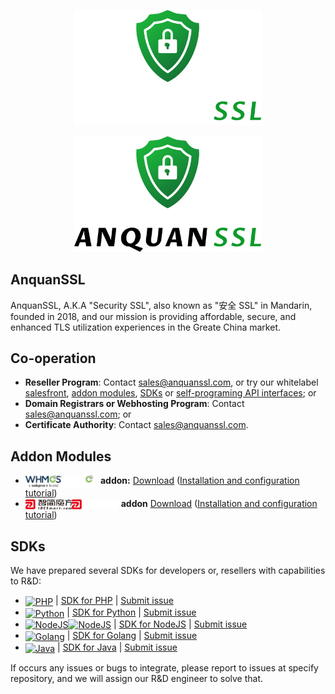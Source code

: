 [<p align="center"><img src="https://github.com/anquanssl/.github/raw/main/profile/logo_dark.svg?v=3" width="300"/></p>](https://www.anquanssl.com?__utm_from=github-org-profile#gh-dark-mode-only)
[<p align="center"><img src="https://github.com/anquanssl/.github/raw/main/profile/logo_light.svg?v=3" width="300"/></p>](https://www.anquanssl.com?__utm_from=github-org-profile#gh-light-mode-only)

## AnquanSSL

AnquanSSL, A.K.A "Security SSL", also known as "安全 SSL" in Mandarin, founded in 2018, and our mission is providing affordable, secure, and enhanced TLS utilization experiences in the Greate China market.

## Co-operation

- **Reseller Program**: Contact [sales@anquanssl.com](mailto:sales@anquanssl.com?subject=Reseller%20application&body=Our%20website%20is%3A%20https%3A%2F%2F________________%20%0AMonthly%20volume%20_________certs.%3A%20%0ABrands%20of%20products%20demanded%3A______________%0A), or try our whitelabel [salesfront](https://www.anquanssl.com/dashboard/sales-front), [addon modules](#addon-modules), [SDKs](#sdks) or [self-programing API interfaces](https://www.anquanssl.com/dashboard/api-credentials); or
- **Domain Registrars or Webhosting Program**: Contact [sales@anquanssl.com](mailto:sales@anquanssl.com?subject=Domain%20registers%20application&body=Our%20website%20is%3A%20https%3A%2F%2F_____________%20%0AMonthly%20volume%20__________certs.%20%0ABrands%20of%20products%20demanded%3A%______________%0A); or
- **Certificate Authority**: Contact [sales@anquanssl.com](mailto:sales@anquanssl.com?subject=CA%20Co-operation&body=We%20are%20____________CA.%0AOur%20website%20is%3A%20https%3A%2F%2F_______________.%20%0AWe%20Offer%20__________________).

## Addon Modules

- [<img alt="WHMCS" align="center" src="/profile/3rd/whmcs-logo.svg" height="20">](https://github.com/anquanssl#addon-modules#gh-light-mode-only)[<img alt="WHMCS" align="center" src="/profile/3rd/whmcs-logo-dark.svg" height="20">](https://github.com/anquanssl#addon-modules#gh-dark-mode-only) **addon:** [Download](https://www.anquanssl.com/downloads/module-addons/whmcs-ssl-modules.zip) ([Installation and configuration tutorial](https://www.anquanssl.com/downloads/module-addons/whmcs-ssl-modules-tutorial.pdf))
- [<img alt="IDCSmart" align="center" src="/profile/3rd/idcsmart-logo.svg" height="16">](https://github.com/anquanssl#addon-modules#gh-light-mode-only)[<img alt="IDCSmart" align="center" src="/profile/3rd/idcsmart-logo-dark.svg" height="16">](https://github.com/anquanssl#addon-modules#gh-dark-mode-only) **addon** [Download](https://www.anquanssl.com/downloads/module-addons/idcsmart-ssl-modules.zip) ([Installation and configuration tutorial](https://www.anquanssl.com/downloads/module-addons/idcsmart-ssl-modules-tutorial.pdf))

## SDKs

We have prepared several SDKs for developers or, resellers with capabilities to R&D:

- <a href="#sdks"><img alt="PHP" align="center" src="https://www.anquanssl.com/assets/logo/program-languages/php.svg" height="20"></a> | [SDK for PHP](https://github.com/anquanssl/php-sdk) | [Submit issue](https://github.com/anquanssl/php-sdk/issues/new/choose)
- <a href="#sdks"><img alt="Python" align="center" src="https://www.anquanssl.com/assets/logo/program-languages/python.svg" height="20"></a> | [SDK for Python](https://github.com/anquanssl/python-sdk) | [Submit issue](https://github.com/anquanssl/python-sdk/issues/new/choose)
- [<img alt="NodeJS" align="center" src="https://nodejs.org/static/logos/nodejsDark.svg" height="18">](https://github.com/anquanssl#sdks#gh-light-mode-only)[<img alt="NodeJS" align="center" src="https://nodejs.org/static/logos/nodejsLight.svg" height="18">](https://github.com/anquanssl#sdks#gh-dark-mode-only)
</a> | [SDK for NodeJS](https://github.com/anquanssl/nodejs-sdk) | [Submit issue](https://github.com/anquanssl/nodejs-sdk/issues/new/choose)
- <a href="#sdks"><img alt="Golang" align="center" src="https://www.anquanssl.com/assets/logo/program-languages/golang.svg" height="14"></a> | [SDK for Golang](https://github.com/anquanssl/golang-sdk) | [Submit issue](https://github.com/anquanssl/golang-sdk/issues/new/choose)
- <a href="#sdks"><img alt="Java" align="center" src="https://www.anquanssl.com/assets/logo/program-languages/java.svg" height="20"></a> | [SDK for Java](https://github.com/anquanssl/java-sdk) | [Submit issue](https://github.com/anquanssl/java-sdk/issues/new/choose)

If occurs any issues or bugs to integrate, please report to issues at specify repository, and we will assign our R&D engineer to solve that.
